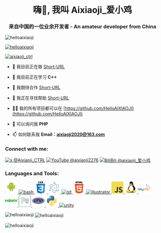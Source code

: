 <h1 align="center">嗨👋, 我叫 Aixiaoji_爱小鸡</h1>
<h3 align="center">来自中国的一位业余开发者 - An amateur developer from China</h3>

<p align="left"> <img src="https://komarev.com/ghpvc/?username=helloaixiaoji&label=Profile%20views&color=0e75b6&style=flat" alt="helloaixiaoji" /> </p>

<p align="left"> <a href="https://github.com/ryo-ma/github-profile-trophy"><img src="https://github-profile-trophy.vercel.app/?username=helloaixiaoji" alt="helloaixiaoji" /></a> </p>

<p align="left"> <a href="https://twitter.com/aixiaoji_ctrl" target="blank"><img src="https://img.shields.io/twitter/follow/aixiaoji_ctrl?logo=twitter&style=for-the-badge" alt="aixiaoji_ctrl" /></a> </p>

- 🔭 我目前正在做 [Short-URL](https://github.com/Aixiaoji-Short-URL/Short-URL)

- 🌱 我目前正在学习 **C++**

- 👯 我期待合作 [Short-URL](https://github.com/Aixiaoji-Short-URL/Short-URL)

- 🤝 我正在寻找帮助 [Short-URL](https://github.com/Aixiaoji-Short-URL/Short-URL)

- 👨‍💻 我的所有项目都可以在 [https://github.com/HelloAIXIAOJI](https://github.com/HelloAIXIAOJI)

<!-- - 📝 我撰写文章在 [占位符](占位符) -->

- 💬 可以询问我 **PHP**

- 📫 如何联系我 **Email：aixiaoji2020@163.com**

<!-- - 📄 了解我的经历 [占位符](占位符) -->

<!-- - ⚡ 有趣的事实 **鸡你太美** -->

<h3 align="left">Connect with me:</h3>
<p align="left">
  <a href="https://x.com/aixiaoji_ctrl" target="blank"><img align="center" src="https://raw.githubusercontent.com/rahuldkjain/github-profile-readme-generator/master/src/images/icons/Social/twitter.svg" alt="x @Aixiaoji_CTRL" height="30" width="40" /></a>
  <a href="https://www.youtube.com/c/aixiaoji2276" target="blank"><img align="center" src="https://raw.githubusercontent.com/rahuldkjain/github-profile-readme-generator/master/src/images/icons/Social/youtube.svg" alt="YouTube @aixiaoji2276" height="30" width="40" /></a>
  <a href="https://space.bilibili.com/601296964?spm_id_from=333.1007.0.0" target="blank"><img align="center" src="https://www.svgrepo.com/show/345504/bilibili.svg" alt="BiliBili @aixiaoji_爱小鸡" height="30" width="40" /></a>
</p>

<h3 align="left">Languages and Tools:</h3>
  <p align="left"> 
    
  <a href="https://developer.android.com" target="_blank" rel="noreferrer"> 
    <img src="https://raw.githubusercontent.com/devicons/devicon/master/icons/android/android-original-wordmark.svg" alt="android" width="40" height="40"/> 
  </a> 
  
  <a href="https://www.gnu.org/software/bash/" target="_blank" rel="noreferrer"> 
    <img src="https://www.vectorlogo.zone/logos/gnu_bash/gnu_bash-icon.svg" alt="bash" width="40" height="40"/> 
  </a> 
  
  <a href="https://www.w3schools.com/css/" target="_blank" rel="noreferrer"> 
    <img src="https://raw.githubusercontent.com/devicons/devicon/master/icons/css3/css3-original-wordmark.svg" alt="css3" width="40" height="40"/> 
  </a> 
  
  <a href="https://www.electronjs.org" target="_blank" rel="noreferrer"> 
    <img src="https://raw.githubusercontent.com/devicons/devicon/master/icons/electron/electron-original.svg" alt="electron" width="40" height="40"/> 
  </a> 
  
  <a href="https://git-scm.com/" target="_blank" rel="noreferrer"> 
    <img src="https://www.vectorlogo.zone/logos/git-scm/git-scm-icon.svg" alt="git" width="40" height="40"/> 
  </a> 
  
  <a href="https://www.w3.org/html/" target="_blank" rel="noreferrer"> 
    <img src="https://raw.githubusercontent.com/devicons/devicon/master/icons/html5/html5-original-wordmark.svg" alt="html5" width="40" height="40"/> 
  </a> 
  
  <a href="https://www.adobe.com/in/products/illustrator.html" target="_blank" rel="noreferrer"> 
    <img src="https://www.vectorlogo.zone/logos/adobe_illustrator/adobe_illustrator-icon.svg" alt="illustrator" width="40" height="40"/> 
  </a> 
  
  <a href="https://developer.mozilla.org/en-US/docs/Web/JavaScript" target="_blank" rel="noreferrer"> 
    <img src="https://raw.githubusercontent.com/devicons/devicon/master/icons/javascript/javascript-original.svg" alt="javascript" width="40" height="40"/> 
  </a> 
  
  <a href="https://www.linux.org/" target="_blank" rel="noreferrer"> 
    <img src="https://raw.githubusercontent.com/devicons/devicon/master/icons/linux/linux-original.svg" alt="linux" width="40" height="40"/> 
  </a> 
  
  <a href="https://www.mysql.com/" target="_blank" rel="noreferrer"> 
    <img src="https://raw.githubusercontent.com/devicons/devicon/master/icons/mysql/mysql-original-wordmark.svg" alt="mysql" width="40" height="40"/> 
  </a> 
  
  <a href="https://www.nginx.com" target="_blank" rel="noreferrer"> 
    <img src="https://raw.githubusercontent.com/devicons/devicon/master/icons/nginx/nginx-original.svg" alt="nginx" width="40" height="40"/> 
  </a> 
  
  <a href="https://www.photoshop.com/en" target="_blank" rel="noreferrer"> 
    <img src="https://raw.githubusercontent.com/devicons/devicon/master/icons/photoshop/photoshop-line.svg" alt="photoshop" width="40" height="40"/> 
  </a> 
  
  <a href="https://www.php.net" target="_blank" rel="noreferrer"> 
    <img src="https://raw.githubusercontent.com/devicons/devicon/master/icons/php/php-original.svg" alt="php" width="40" height="40"/> 
  </a> 
  
  <a href="https://www.python.org" target="_blank" rel="noreferrer"> 
    <img src="https://raw.githubusercontent.com/devicons/devicon/master/icons/python/python-original.svg" alt="python" width="40" height="40"/> 
  </a> 
  
  <a href="https://unity.com/" target="_blank" rel="noreferrer"> 
    <img src="https://www.vectorlogo.zone/logos/unity3d/unity3d-icon.svg" alt="unity" width="40" height="40"/> 
  </a> 
  
</p>

<p><img align="left" src="https://github-readme-stats.vercel.app/api/top-langs?username=helloaixiaoji&show_icons=true&locale=en&layout=compact" alt="helloaixiaoji" /></p>

<p>&nbsp;<img align="center" src="https://github-readme-stats.vercel.app/api?username=helloaixiaoji&show_icons=true&locale=en" alt="helloaixiaoji" /></p>

<p><img align="center" src="https://github-readme-streak-stats.herokuapp.com/?user=helloaixiaoji&" alt="helloaixiaoji" /></p>

